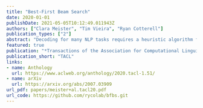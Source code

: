 ```yaml
---
title: "Best-First Beam Search"
date: 2020-01-01
publishDate: 2021-05-05T10:12:49.011943Z
authors: ["Clara Meister", "Tim Vieira", "Ryan Cotterell"]
publication_types: ["2"]
abstract: "Decoding for many NLP tasks requires a heuristic algorithm for approximating exact search since the full search space is often intractable if not simply too large to traverse efficiently. The default algorithm for this job is beam search---a pruned version of breadth-first search---which in practice, returns better results than exact inference due to beneficial search bias. In this work, we show that standard beam search is a computationally inefficient choice for many decoding tasks; specifically, when the scoring function is a monotonic function in sequence length, other search algorithms can be used to reduce the number of calls to the scoring function (e.g., a neural network), which is often the bottleneck computation. We propose best-first beam search, an algorithm that provably returns the same set of results as standard beam search, albeit in the minimum number of scoring function calls to guarantee optimality (modulo beam size).  We show that best-first beam search can be used with length normalization and mutual information decoding, among other rescoring functions.  Lastly, we propose a memory-reduced variant of best-first beam search, which has a similar search bias in terms of downstream performance, but runs in a fraction of the time."
featured: true
publication: "*Transactions of the Association for Computational Linguistics*"
publication_short: "TACL"
links:
- name: Anthology
  url: https://www.aclweb.org/anthology/2020.tacl-1.51/
- name: arXiv
  url: https://arxiv.org/abs/2007.03909
url_pdf: papers/meister+al.tacl20.pdf
url_code: https://github.com/rycolab/bfbs.git
---
```


